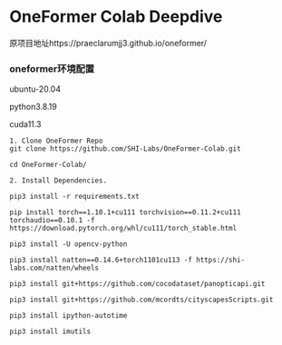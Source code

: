 # OneFormer Colab Deepdive
原项目地址https://praeclarumjj3.github.io/oneformer/

### oneformer环境配置

ubuntu-20.04

python3.8.19

cuda11.3
```
1. Clone OneFormer Repo
git clone https://github.com/SHI-Labs/OneFormer-Colab.git

cd OneFormer-Colab/
```
```
2. Install Dependencies.

pip3 install -r requirements.txt

pip install torch==1.10.1+cu111 torchvision==0.11.2+cu111 torchaudio==0.10.1 -f https://download.pytorch.org/whl/cu111/torch_stable.html

pip3 install -U opencv-python

pip3 install natten==0.14.6+torch1101cu113 -f https://shi-labs.com/natten/wheels

pip3 install git+https://github.com/cocodataset/panopticapi.git

pip3 install git+https://github.com/mcordts/cityscapesScripts.git

pip3 install ipython-autotime

pip3 install imutils
```
